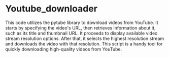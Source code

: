 # Youtube_downloader

This code utilizes the pytube library to download videos from YouTube. It starts by specifying the video's URL, then retrieves information about it, such as its title and thumbnail URL. It proceeds to display available video stream resolution options. After that, it selects the highest resolution stream and downloads the video with that resolution. This script is a handy tool for quickly downloading high-quality videos from YouTube.
